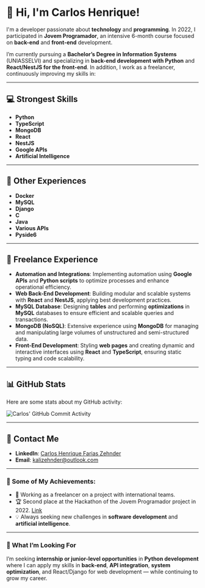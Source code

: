 # 👋 Hi, I'm Carlos Henrique!

I'm a developer passionate about **technology** and **programming**. In 2022, I participated in **Jovem Programador**, an intensive 6-month course focused on **back-end** and **front-end** development.

I’m currently pursuing a **Bachelor’s Degree in Information Systems** (UNIASSELVI) and specializing in **back-end development with Python** and **React/NestJS for the front-end**. In addition, I work as a freelancer, continuously improving my skills in:

---

## 💻 Strongest Skills

- **Python**  
- **TypeScript**
- **MongoDB**
- **React**
- **NestJS**
- **Google APIs**
- **Artificial Intelligence**

---

## 🔧 Other Experiences

- **Docker**
- **MySQL**
- **Django**
- **C**
- **Java**
- **Various APIs**
- **Pyside6**

---

## 💼 Freelance Experience

- **Automation and Integrations**: Implementing automation using **Google APIs** and **Python scripts** to optimize processes and enhance operational efficiency.
- **Web Back-End Development**: Building modular and scalable systems with **React** and **NestJS**, applying best development practices.
- **MySQL Database**: Designing **tables** and performing **optimizations** in **MySQL** databases to ensure efficient and scalable queries and transactions.
- **MongoDB (NoSQL)**: Extensive experience using **MongoDB** for managing and manipulating large volumes of unstructured and semi-structured data.
- **Front-End Development**: Styling **web pages** and creating dynamic and interactive interfaces using **React** and **TypeScript**, ensuring static typing and code scalability.

---

## 📊 GitHub Stats

Here are some stats about my GitHub activity:

![Carlos' GitHub Commit Activity](https://github-readme-stats.vercel.app/api?username=carloshenrique&show_icons=true&hide_title=true&count_private=true&hide_border=true&theme=tokyonight)

---

## 💬 Contact Me

- **LinkedIn**: [Carlos Henrique Farias Zehnder](https://www.linkedin.com/in/carloshfz/)
- **Email**: [kalizehnder@outlook.com](mailto:kalizehnder@outlook.com)

---

### 🚀 Some of My Achievements:

- 💼 Working as a freelancer on a project with international teams.
- 🏆 Second place at the Hackathon of the Jovem Programador project in 2022. [Link](https://www.jovemprogramador.com.br/n.php?ID=58&T=jovem-programador-2022-maratona-de-encerramento-premiou-tr-s-projetos)
- 💡 Always seeking new challenges in **software development** and **artificial intelligence**.

---

### 🎯 What I’m Looking For

I’m seeking **internship or junior-level opportunities** in **Python development** where I can apply my skills in **back-end**, **API integration**, **system optimization**, and React/Django for web development — while continuing to grow my career.
